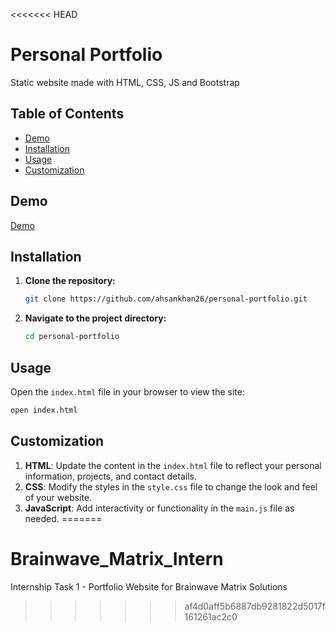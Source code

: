<<<<<<< HEAD
# Personal Portfolio

Static website made with HTML, CSS, JS and Bootstrap

## Table of Contents

- [Demo](#demo)
- [Installation](#installation)
- [Usage](#usage)
- [Customization](#customization)

## Demo
[Demo](https://ahsankhan26.github.io/personal-portfolio)


## Installation

1. **Clone the repository:**
   ```bash
   git clone https://github.com/ahsankhan26/personal-portfolio.git
   ```
2. **Navigate to the project directory:**
   ```bash
   cd personal-portfolio
   ```

## Usage
Open the `index.html` file in your browser to view the site:
   ```bash
   open index.html
   ```

## Customization

1. **HTML**: Update the content in the `index.html` file to reflect your personal information, projects, and contact details.
2. **CSS**: Modify the styles in the `style.css` file to change the look and feel of your website.
3. **JavaScript**: Add interactivity or functionality in the `main.js` file as needed.
=======
# Brainwave_Matrix_Intern
Internship Task 1 - Portfolio Website for Brainwave Matrix Solutions
>>>>>>> af4d0aff5b6887db9281822d5017f161261ac2c0
